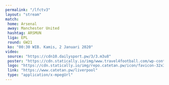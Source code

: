 ```yaml
---
permalink: "/lfctv3"
layout: "stream"
match:
 home: Arsenal
 away: Manchester United
 hashtag: ARSMUN
 liga: EPL
 round: GW21
 ko: "00:30 WIB. Kamis, 2 Januari 2020"
video:
 source: "https://cdn10.dailysport.pw/3/3.m3u8"
 poster: "https://cdn.statically.io/img/www.travel4football.com/wp-content/uploads/sites/2/2019/09/Skjermbilde-2019-09-06-kl.-10.59.08.png?w=720&format=webp"
 logo: "https://cdn.statically.io/img/repo.catetan.pw/icon/favicon-32x32.png"
 link: "https://www.catetan.pw/liverpool"
 type: "application/x-mpegUrl"
---
```

